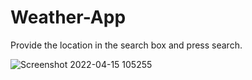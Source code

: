 # Weather-App

Provide the location in the search box and press search.

![Screenshot 2022-04-15 105255](https://user-images.githubusercontent.com/76254451/163524779-92acf727-f48b-47e6-9f13-ded689c36b82.png)
